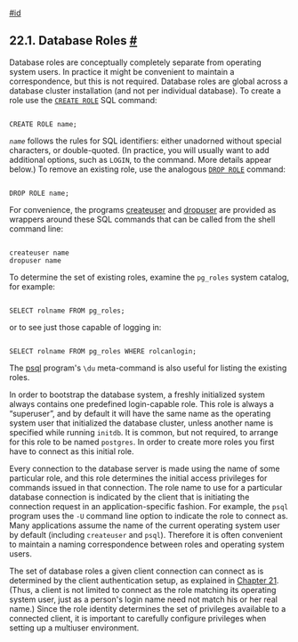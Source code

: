 [#id](#DATABASE-ROLES)

## 22.1. Database Roles [#](#DATABASE-ROLES)

Database roles are conceptually completely separate from operating system users. In practice it might be convenient to maintain a correspondence, but this is not required. Database roles are global across a database cluster installation (and not per individual database). To create a role use the [`CREATE ROLE`](sql-createrole) SQL command:

```

CREATE ROLE name;
```

_`name`_ follows the rules for SQL identifiers: either unadorned without special characters, or double-quoted. (In practice, you will usually want to add additional options, such as `LOGIN`, to the command. More details appear below.) To remove an existing role, use the analogous [`DROP ROLE`](sql-droprole) command:

```

DROP ROLE name;
```

For convenience, the programs [createuser](app-createuser) and [dropuser](app-dropuser) are provided as wrappers around these SQL commands that can be called from the shell command line:

```

createuser name
dropuser name
```

To determine the set of existing roles, examine the `pg_roles` system catalog, for example:

```

SELECT rolname FROM pg_roles;
```

or to see just those capable of logging in:

```

SELECT rolname FROM pg_roles WHERE rolcanlogin;
```

The [psql](app-psql) program's `\du` meta-command is also useful for listing the existing roles.

In order to bootstrap the database system, a freshly initialized system always contains one predefined login-capable role. This role is always a “superuser”, and by default it will have the same name as the operating system user that initialized the database cluster, unless another name is specified while running `initdb`. It is common, but not required, to arrange for this role to be named `postgres`. In order to create more roles you first have to connect as this initial role.

Every connection to the database server is made using the name of some particular role, and this role determines the initial access privileges for commands issued in that connection. The role name to use for a particular database connection is indicated by the client that is initiating the connection request in an application-specific fashion. For example, the `psql` program uses the `-U` command line option to indicate the role to connect as. Many applications assume the name of the current operating system user by default (including `createuser` and `psql`). Therefore it is often convenient to maintain a naming correspondence between roles and operating system users.

The set of database roles a given client connection can connect as is determined by the client authentication setup, as explained in [Chapter 21](client-authentication). (Thus, a client is not limited to connect as the role matching its operating system user, just as a person's login name need not match his or her real name.) Since the role identity determines the set of privileges available to a connected client, it is important to carefully configure privileges when setting up a multiuser environment.
